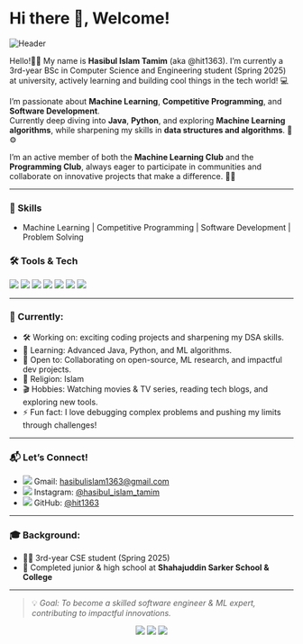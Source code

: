 # Hi there 👋, Welcome!

![Header](https://your-image-link-here.com/banner.png) <!-- Replace with your custom banner if you have one -->

Hello!👋🏼 My name is **Hasibul Islam Tamim** (aka @hit1363). I’m currently a 3rd-year BSc in Computer Science and Engineering student (Spring 2025) at university, actively learning and building cool things in the tech world! 💻

I’m passionate about **Machine Learning**, **Competitive Programming**, and **Software Development**.  
Currently deep diving into **Java**, **Python**, and exploring **Machine Learning algorithms**, while sharpening my skills in **data structures and algorithms**. 🧠⚙️

I’m an active member of both the **Machine Learning Club** and the **Programming Club**, always eager to participate in communities and collaborate on innovative projects that make a difference. 🤝✨

---

### 🔧 Skills
- Machine Learning | Competitive Programming | Software Development | Problem Solving

### 🛠 Tools & Tech
<p>
  <img src="https://img.shields.io/badge/IDE-VSCode-blue?logo=visualstudiocode" />
  <img src="https://img.shields.io/badge/HTML5-orange?logo=html5" />
  <img src="https://img.shields.io/badge/CSS3-blue?logo=css3" />
  <img src="https://img.shields.io/badge/Java-yellow?logo=java" />
  <img src="https://img.shields.io/badge/Python-blue?logo=python" />
  <img src="https://img.shields.io/badge/Git-F05032?logo=git&logoColor=white" />
  <img src="https://img.shields.io/badge/MySQL-4479A1?logo=mysql&logoColor=white" />
</p>

---

### 📌 Currently:
- 🛠 Working on: exciting coding projects and sharpening my DSA skills.
- 🌱 Learning: Advanced Java, Python, and ML algorithms.
- 🤝 Open to: Collaborating on open-source, ML research, and impactful dev projects.
- 🕌 Religion: Islam  
- 🎬 Hobbies: Watching movies & TV series, reading tech blogs, and exploring new tools.
- ⚡ Fun fact: I love debugging complex problems and pushing my limits through challenges!

---

### 📬 Let’s Connect!
- <a href="mailto:hasibulislam1363@gmail.com"> <img src="https://img.icons8.com/color/18/gmail-new.png"/><a/> Gmail: hasibulislam1363@gmail.com  
- <a href="https://instagram.com/hasibul_islam_tamim"><img src="https://img.icons8.com/arcade/20/instagram-new.png"/></a> Instagram: [@hasibul_islam_tamim](https://instagram.com/hasibul_islam_tamim)
- <a href="https://github.com/hit1363"><img src="https://img.icons8.com/arcade/20/github.png"/></a> GitHub: [@hit1363](https://github.com/hit1363)

---

### 🎓 Background:
- 👨‍🎓 3rd-year CSE student (Spring 2025)
- 🏫 Completed junior & high school at **Shahajuddin Sarker School & College**

---

> 💡 *Goal: To become a skilled software engineer & ML expert, contributing to impactful innovations.*

<p align="center">
  <a href="https://github.com/hit1363"><img src="https://img.icons8.com/arcade/48/github.png"/></a>
  <a href="https://instagram.com/hasibul_islam_tamim"><img src="https://img.icons8.com/arcade/48/instagram-new.png"/></a>
  <a href="mailto:hasibulislam1363@gmail.com"> <img src="https://img.icons8.com/color/44/gmail-new.png"/><a/>
</p>



<!---
hit1363/hit1363 is a ✨ special ✨ repository because its `README.md` (this file) appears on your GitHub profile.
You can click the Preview link to take a look at your changes.
--->
